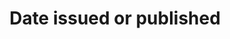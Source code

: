 ---
title: 'Date issued or published'
field: 'dcterms.issued'
slug: 'global-date-issued-or-published'
description: 'Date of formal issuance (e.g., publication) of the resource.'
comment: 'yyyy-mm-dd'
required: True
module: 'Status'
cluster: 'Global'
policy: 'Date. Single value only.'
---